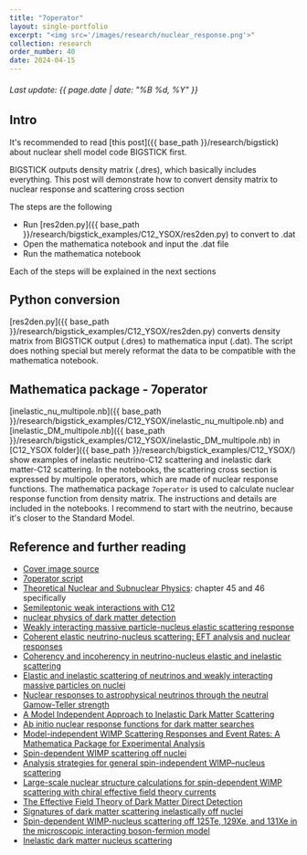 ```yaml
---
title: "7operator"
layout: single-portfolio
excerpt: "<img src='/images/research/nuclear_response.png'>"
collection: research
order_number: 40
date: 2024-04-15
---
```

<h6>Last update: {{ page.date | date: "%B %d, %Y" }}</h6>

## Intro
It's recommended to read [this post]({{ base_path }}/research/bigstick) about nuclear shell model code BIGSTICK first.

BIGSTICK outputs density matrix (.dres), which basically includes everything. This post will demonstrate how to convert density matrix to nuclear response and scattering cross section

The steps are the following
- Run [res2den.py]({{ base_path }}/research/bigstick_examples/C12_YSOX/res2den.py) to convert to .dat
- Open the mathematica notebook and input the .dat file
- Run the mathematica notebook

Each of the steps will be explained in the next sections

## Python conversion
[res2den.py]({{ base_path }}/research/bigstick_examples/C12_YSOX/res2den.py) converts density matrix from BIGSTICK output (.dres) to mathematica input (.dat).
The script does nothing special but merely reformat the data to be compatible with the mathematica notebook.


## Mathematica package - 7operator
[inelastic_nu_multipole.nb]({{ base_path }}/research/bigstick_examples/C12_YSOX/inelastic_nu_multipole.nb) and [inelastic_DM_multipole.nb]({{ base_path }}/research/bigstick_examples/C12_YSOX/inelastic_DM_multipole.nb) in [C12_YSOX folder]({{ base_path }}/research/bigstick_examples/C12_YSOX/) show examples of inelastic neutrino-C12 scattering and inelastic dark matter-C12 scattering.
In the notebooks, the scattering cross section is expressed by multipole operators, which are made of nuclear response functions.
The mathematica package `7operator` is used to calculate nuclear response function from density matrix.
The instructions and details are included in the notebooks.
I recommend to start with the neutrino, because it's closer to the Standard Model.


## Reference and further reading
- [Cover image source](https://www.researchgate.net/figure/Electroweak-nuclear-response-as-a-function-of-the-energy-transfer-The-dominant-channels_fig1_325873651)
- [7operator script](https://arxiv.org/pdf/0706.2210.pdf)
- [Theoretical Nuclear and Subnuclear Physics](https://www.amazon.com/THEORETICAL-NUCLEAR-SUBNUCLEAR-PHYSICS-SECOND/dp/9812387951): chapter 45 and 46 specifically
- [Semileptonic weak interactions with C12](https://inspirehep.net/literature/83069)
- [nuclear physics of dark matter detection](https://www.worldscientific.com/doi/abs/10.1142/S0218301392000023)
- [Weakly interacting massive particle-nucleus elastic scattering response](https://journals.aps.org/prc/abstract/10.1103/PhysRevC.89.065501)
- [Coherent elastic neutrino-nucleus scattering: EFT analysis and nuclear responses](https://arxiv.org/abs/2007.08529)
- [Coherency and incoherency in neutrino-nucleus elastic and inelastic scattering](https://arxiv.org/abs/1806.08768)
- [Elastic and inelastic scattering of neutrinos and weakly interacting massive particles on nuclei](https://arxiv.org/abs/2004.04055)
- [Nuclear responses to astrophysical neutrinos through the neutral Gamow-Teller strength](https://inspirehep.net/literature/2171509)
- [A Model Independent Approach to Inelastic Dark Matter Scattering](https://arxiv.org/abs/1409.0536)
- [Ab initio nuclear response functions for dark matter searches](https://arxiv.org/abs/1612.09165)
- [Model-independent WIMP Scattering Responses and Event Rates: A Mathematica Package for Experimental Analysis](https://arxiv.org/abs/1308.6288)
- [Spin-dependent WIMP scattering off nuclei](https://arxiv.org/abs/1208.1094)
- [Analysis strategies for general spin-independent WIMP–nucleus scattering](https://arxiv.org/abs/1605.08043)
- [Large-scale nuclear structure calculations for spin-dependent WIMP scattering with chiral effective field theory currents](https://arxiv.org/abs/1304.7684)
- [The Effective Field Theory of Dark Matter Direct Detection](https://arxiv.org/abs/1203.3542)
- [Signatures of dark matter scattering inelastically off nuclei](https://arxiv.org/abs/1309.0825)
- [Spin-dependent WIMP-nucleus scattering off 125Te, 129Xe, and 131Xe in the microscopic interacting boson-fermion model](https://www.sciencedirect.com/science/article/pii/S037594741930199X)
- [Inelastic dark matter nucleus scattering](https://arxiv.org/abs/1906.10466)
